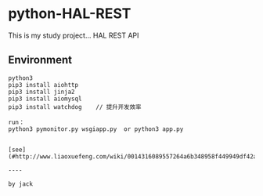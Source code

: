 # python-HAL-REST
This is my study project...
HAL REST API

## Environment

    python3
    pip3 install aiohttp
    pip3 install jinja2
    pip3 install aiomysql
    pip3 install watchdog    // 提升开发效率
   
    run：
    python3 pymonitor.py wsgiapp.py  or python3 app.py
    
    
    [see](#http://www.liaoxuefeng.com/wiki/0014316089557264a6b348958f449949df42a6d3a2e542c000/001432170937506ecfb2f6adf8e4757939732f3e32b781c000)
    
    ----
    
    by jack
    
